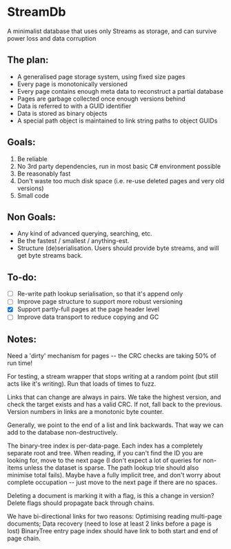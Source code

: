 # StreamDb

A minimalist database that uses only Streams as storage, and can survive power loss and data corruption

## The plan:

* A generalised page storage system, using fixed size pages
* Every page is monotonically versioned
* Every page contains enough meta data to reconstruct a partial database
* Pages are garbage collected once enough versions behind
* Data is referred to with a GUID identifier
* Data is stored as binary objects
* A special path object is maintained to link string paths to object GUIDs

## Goals:

1. Be reliable
2. No 3rd party dependencies, run in most basic C# environment possible
3. Be reasonably fast
4. Don't waste too much disk space (i.e. re-use deleted pages and very old versions)
5. Small code

## Non Goals:

* Any kind of advanced querying, searching, etc.
* Be the fastest / smallest / anything-est.
* Structure (de)serialisation. Users should provide byte streams, and will get byte streams back.

## To-do:

* [ ] Re-write path lookup serialisation, so that it's append only
* [ ] Improve page structure to support more robust versioning
* [x] Support partly-full pages at the page header level
* [ ] Improve data transport to reduce copying and GC

## Notes:

Need a 'dirty' mechanism for pages -- the CRC checks are taking 50% of run time!

For testing, a stream wrapper that stops writing at a random point (but still acts like it's writing). Run that loads of times to fuzz.

Links that can change are always in pairs. We take the highest version, and check the target exists and
has a valid CRC. If not, fall back to the previous. Version numbers in links are a monotonic byte counter.

Generally, we point to the end of a list and link backwards. That way we can add to the database non-destructively.

The binary-tree index is per-data-page. Each index has a completely separate root and tree. When reading, if you can't find the ID you are
looking for, move to the next page (I don't expect a lot of queries for non-items unless the dataset is sparse. The path lookup trie should also minimise total fails).
Maybe have a fully implicit tree, and don't worry about complete occupation -- just move to the next page if there are no spaces.

Deleting a document is marking it with a flag, is this a change in version? Delete flags should propagate back through chains.

We have bi-directional links for two reasons: Optimising reading multi-page documents; Data recovery (need to lose at least 2 links before a page is lost)
BinaryTree entry page index should have link to both start and end of page chain.
